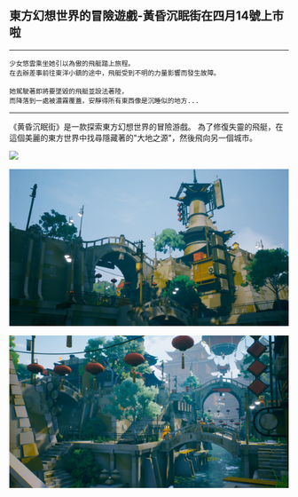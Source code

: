 ## 東方幻想世界的冒險遊戲-黃昏沉眠街在四月14號上市啦

---
	少女悠雲乘坐她引以為傲的飛艇踏上旅程。
	在去辦差事前往東洋小鎮的途中，飛艇受到不明的力量影響而發生故障。

	她駕駛著即將要墜毀的飛艇並設法著陸，
	而降落到一處被濃霧覆蓋，安靜得所有東西像是沉睡似的地方...
---

《黄昏沉眠街》是一款探索東方幻想世界的冒險游戲。
為了修復失靈的飛艇，在這個美麗的東方世界中找尋隱藏著的"大地之源"，然後飛向另一個城市。

[![](http://img.youtube.com/vi/YInMWpMaHxg/0.jpg)](http://www.youtube.com/watch?v=YInMWpMaHxg "黃昏沉眠街")

![image](asset/ss_5dbe357a46484d1f2ba5379db78099aa7a81cb02.600x338.jpg)

![image](asset/ss_6c96c91f149140448f621026461688df4291b10c.600x338.jpg)

  
